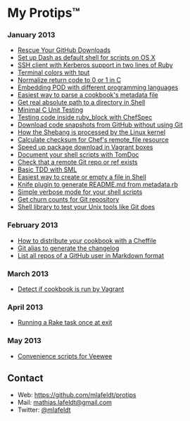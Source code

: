 # My Protips™

### January 2013

* [Rescue Your GitHub Downloads](https://github.com/mlafeldt/protips/blob/master/001-rescue_your_github_downloads.md)
* [Set up Dash as default shell for scripts on OS X](https://github.com/mlafeldt/protips/blob/master/002-dash_osx.md)
* [SSH client with Kerberos support in two lines of Ruby](https://github.com/mlafeldt/protips/blob/master/003-ssh_ruby_client.md)
* [Terminal colors with tput](https://github.com/mlafeldt/protips/blob/master/004-terminal_colors_with_tput.md)
* [Normalize return code to 0 or 1 in C](https://github.com/mlafeldt/protips/blob/master/005-normalize_c_return_code.md)
* [Embedding POD with different programming languages](https://github.com/mlafeldt/protips/blob/master/006-pod_embedding.md)
* [Easiest way to parse a cookbook's metadata file](https://github.com/mlafeldt/protips/blob/master/007-chef_parse_metadata.md)
* [Get real absolute path to a directory in Shell](https://github.com/mlafeldt/protips/blob/master/008-shell_realpath.md)
* [Minimal C Unit Testing](https://github.com/mlafeldt/protips/blob/master/009-minimal-c-unit-testing.md)
* [Testing code inside ruby_block with ChefSpec](https://github.com/mlafeldt/protips/blob/master/010-test_ruby_block_with_chefspec.md)
* [Download code snapshots from GitHub without using Git](https://github.com/mlafeldt/protips/blob/master/011-github_archive_download.md)
* [How the Shebang is processed by the Linux kernel](https://github.com/mlafeldt/protips/blob/master/012-linux_shebang.md)
* [Calculate checksum for Chef's remote_file resource](https://github.com/mlafeldt/protips/blob/master/013-chef_remote_file_checksum.md)
* [Speed up package download in Vagrant boxes](https://github.com/mlafeldt/protips/blob/master/014-vagrant_speed_up_package_download.md)
* [Document your shell scripts with TomDoc](https://github.com/mlafeldt/protips/blob/master/015-tomdoc_shell.md)
* [Check that a remote Git repo or ref exists](https://github.com/mlafeldt/protips/blob/master/016-git_ls_remote.md)
* [Basic TDD with SML](https://github.com/mlafeldt/protips/blob/master/017-sml_tdd.md)
* [Easiest way to create or empty a file in Shell](https://github.com/mlafeldt/protips/blob/master/018-shell_empty_file.md)
* [Knife plugin to generate README.md from metadata.rb](https://github.com/mlafeldt/protips/blob/master/019-knife_cookbook_readme.md)
* [Simple verbose mode for your shell scripts](https://github.com/mlafeldt/protips/blob/master/020-shell_verbose_mode.md)
* [Get churn counts for Git repository](https://github.com/mlafeldt/protips/blob/master/021-git_churn.md)
* [Shell library to test your Unix tools like Git does](https://github.com/mlafeldt/protips/blob/master/022-sharness.md)

### February 2013

* [How to distribute your cookbook with a Cheffile](https://github.com/mlafeldt/protips/blob/master/023-librarian_chef_metadata.md)
* [Git alias to generate the changelog](https://github.com/mlafeldt/protips/blob/master/024-git_changelog.md)
* [List all repos of a GitHub user in Markdown format](https://github.com/mlafeldt/protips/blob/master/025-gh_repos.md)

### March 2013

* [Detect if cookbook is run by Vagrant](https://github.com/mlafeldt/protips/blob/master/026-chef_detect_vagrant.md)

### April 2013

* [Running a Rake task once at exit](https://github.com/mlafeldt/protips/blob/master/027-rake_cleanup_at_exit.md)

### May 2013

* [Convenience scripts for Veewee](https://github.com/mlafeldt/protips/blob/master/028-jimdo-veewee.md)

Contact
-------

* Web: <https://github.com/mlafeldt/protips>
* Mail: <mathias.lafeldt@gmail.com>
* Twitter: [@mlafeldt](https://twitter.com/mlafeldt)
